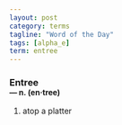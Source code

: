 ```yaml
---
layout: post
category: terms
tagline: "Word of the Day"
tags: [alpha_e]
term: entree
---
```


<h3>Entree<br/> <small>&mdash; n. (en<span>&middot;</span>tree)</small></h3>
<p><ol>
<li>atop a platter</li>
</ol></p>
